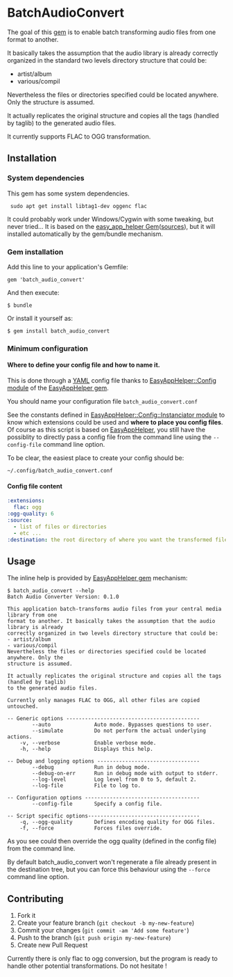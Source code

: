 # BatchAudioConvert

The goal of this [gem][bacg] is to enable batch transforming audio files from one format to another.

It basically takes the assumption that the audio library is already correctly organized in the standard two levels directory structure that could be:

* artist/album
* various/compil

Nevertheless the files or directories specified could be located anywhere. Only the structure is assumed.

It actually replicates the original structure and copies all the tags (handled by taglib) to the generated audio files.


It currently supports FLAC to OGG transformation.

## Installation

### System dependencies

This gem has some system dependencies.

     sudo apt get install libtag1-dev oggenc flac


It could probably work under Windows/Cygwin with some tweaking, but never tried...
It is based on the [easy_app_helper Gem][eahg]([sources][eahs]), but it will installed automatically by the gem/bundle mechanism.

### Gem installation

Add this line to your application's Gemfile:

    gem 'batch_audio_convert'

And then execute:

    $ bundle

Or install it yourself as:

    $ gem install batch_audio_convert

### Minimum configuration

#### Where to define your config file and how to name it.

This is done through a [YAML](http://www.yaml.org/YAML_for_ruby.html) config file thanks to [EasyAppHelper::Config module][eahcm] of the [EasyAppHelper gem][eahg].

You should name your configuration file `batch_audio_convert.conf`

See the constants defined in [EasyAppHelper::Config::Instanciator module][eahcim] to know which extensions could be used and **where to place you config files**. Of course as this script is based on [EasyAppHelper][eahg], you still have the possiblity to directly pass a config file from the command line using the `--config-file` command line option.

To be clear, the easiest place to create your config should be:

    ~/.config/batch_audio_convert.conf


#### Config file content

```yaml
:extensions:
  flac: ogg
:ogg-quality: 6
:source:
  - list of files or directories
  - etc ...
:destination: the root directory of where you want the transformed files to go (do not need to exist, only the parent dir).
```

## Usage

The inline help is provided by [EasyAppHelper gem][eahg] mechanism:

	$ batch_audio_convert --help
	Batch Audio Converter Version: 0.1.0

	This application batch-transforms audio files from your central media library from one
	format to another. It basically takes the assumption that the audio library is already
	correctly organized in two levels directory structure that could be:
	- artist/album
	- various/compil
	Nevertheless the files or directories specified could be located anywhere. Only the
	structure is assumed.
	
	It actually replicates the original structure and copies all the tags (handled by taglib)
	to the generated audio files.
	
	Currently only manages FLAC to OGG, all other files are copied untouched.
	
	-- Generic options -------------------------------------------
           	--auto              Auto mode. Bypasses questions to user.
    		--simulate          Do not perform the actual underlying actions.
	    -v, --verbose           Enable verbose mode.
	    -h, --help              Displays this help.
	    
	-- Debug and logging options ---------------------------------
	        --debug             Run in debug mode.
        	--debug-on-err      Run in debug mode with output to stderr.
         	--log-level         Log level from 0 to 5, default 2.
	        --log-file          File to log to.
		
	-- Configuration options -------------------------------------
           	--config-file       Specify a config file.
		
	-- Script specific options------------------------------------
	    -q, --ogg-quality       Defines encoding quality for OGG files.
	    -f, --force             Forces files override.


As you see could then override the ogg quality (defined in the config file) from the command line.

By default batch_audio_convert won't regenerate a file already present in the destination tree, but you can force this behaviour using the `--force` command line option.


## Contributing

1. Fork it
2. Create your feature branch (`git checkout -b my-new-feature`)
3. Commit your changes (`git commit -am 'Add some feature'`)
4. Push to the branch (`git push origin my-new-feature`)
5. Create new Pull Request

Currently there is only flac to ogg conversion, but the program is ready to handle other potential transformations. Do not hesitate !



[eahg]: https://rubygems.org/gems/easy_app_helper        "Easy App Helper Gem"
[bacg]: https://rubygems.org/gems/batch_audio_convert        "Batch Audio Convert Gem"
[eahs]: https://github.com/lbriais/easy_app_helper          "Easy App Helper Sources"
[eahg]: https://rubygems.org/gems/easy_app_helper        "Easy App Helper Gem"
[eahcm]: http://rubydoc.info/github/lbriais/easy_app_helper/master/EasyAppHelper/Config        "EasyAppHelper::Config class documentation"
[eahcim]: http://rubydoc.info/github/lbriais/easy_app_helper/master/EasyAppHelper/Config/Instanciator      "EasyAppHelper::Config::Instanciator class documentation"
